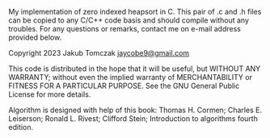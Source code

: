 My implementation of zero indexed heapsort in C.
This pair of .c and .h files can be copied to any C/C++ code basis and should compile without any troubles.
For any questions or remarks, contact me on e-mail address provided below.



Copyright 2023 Jakub Tomczak jaycobe9@gmail.com
    
This code is distributed in the hope that it will be useful,
but WITHOUT ANY WARRANTY; without even the implied warranty of
MERCHANTABILITY or FITNESS FOR A PARTICULAR PURPOSE.  See the
GNU General Public License for more details.

Algorithm is designed with help of this book:
Thomas H. Cormen; Charles E. Leiserson; Ronald L. Rivest; Clifford Stein; Introduction to algorithms fourth edition.
